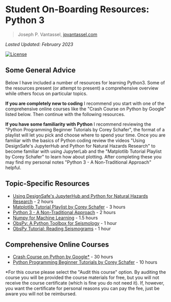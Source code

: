 # Student On-Boarding Resources: Python 3

> Joseph P. Vantassel, [jpvantassel.com](https://www.jpvantassel.com/)

_Lasted Updated: February 2023_


[![License](https://img.shields.io/badge/license-CC--By--SA--4.0-brightgreen.svg)](https://github.com/jpvantassel/python3-course/blob/main/LICENSE.md)


## Some General Advice

Below I have included a number of resources for learning Python3. Some
of the resources present (or attempt to present) a comprehensive
overview while others focus on particular topics.

__If you are completely new to coding__ I recommend you start with
one of the comprehensive online courses like the "Crash Course on Python
by Google" listed below. Then continue with the following resources.

__If you have some familiarity with Python__ I recommend reviewing the
"Python Programming Beginner Tutorials by Corey Schafer", the format of
a playlist will let you pick and choose where to spend your time. Once
you are familiar with the basics of Python coding review the videos
"Using DesignSafe's JupyterHub and Python for Natural Hazards Research"
to become familiar with using JupyterLab and the
"Matplotlib Tutorial Playlist by Corey Schafer" to learn how about
plotting. After completing these you may find my personal notes
"Python 3 - A Non-Traditional Approach" helpful.

## Topic-Specific Resources

- [Using DesignSafe's JupyterHub and Python for Natural Hazards Research](https://www.youtube.com/watch?v=wpbRGdFzlFw) - 2 hours
- [Matplotlib Tutorial Playlist by Corey Schafer](https://youtube.com/playlist?list=PL-osiE80TeTvipOqomVEeZ1HRrcEvtZB_) - 3 hours
- [Python 3 - A Non-Traditional Approach](https://jpvantassel.github.io/python3-course/#/) - 2 hours
- [Numpy for Machine Learning](https://www.youtube.com/playlist?list=PLCC34OHNcOtpalASMlX2HHdsLNipyyhbK) - 1.5 hours
- [ObsPy: A Python Toolbox for Seismology](https://www.youtube.com/watch?v=kFwdjfiK4gk) - 1 hour
- [ObsPy Tutorial: Reading Seismograms](https://docs.obspy.org/tutorial/code_snippets/reading_seismograms.html) - 1 hour

## Comprehensive Online Courses

- [Crash Course on Python by Google*](https://www.coursera.org/learn/python-crash-course) - 30 hours
- [Python Programming Beginner Tutorials by Corey Schafer](https://youtube.com/playlist?list=PL-osiE80TeTskrapNbzXhwoFUiLCjGgY7) - 10 hours

*For this course please select the "Audit this course" option. By
auditing the course you will be provided the course materials for free,
but you will not receive the course certificate (which is fine you do
not need it). If, however, you want the certificate for personal reasons
you can pay the fee, just be aware you will not be reimbursed.
